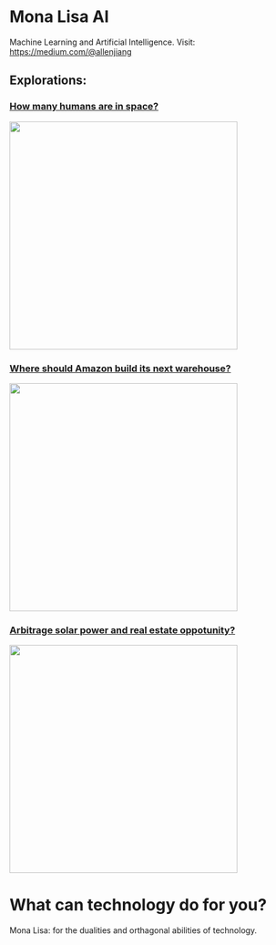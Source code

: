 # Mona Lisa AI
Machine Learning and Artificial Intelligence.
Visit: https://medium.com/@allenjiang

## Explorations:

### [How many humans are in space?](https://github.com/allenj813/Mona-Lisa-AI/blob/master/Humans%20in%20Space.ipynb)
<img src="https://raw.githubusercontent.com/allenj813/Mona-Lisa-AI/master/Images/iss-location.png" width="400" height="400">
<br>

### [Where should Amazon build its next warehouse?](https://github.com/allenj813/Mona-Lisa-AI/blob/master/The%20Next%20Amazon%20Warehouse.ipynb) 
<img src="https://raw.githubusercontent.com/allenj813/Mona-Lisa-AI/master/Images/amazon-brazil-locations.png" width="400">
<br>

### [Arbitrage solar power and real estate oppotunity?](https://github.com/allenj813/Mona-Lisa-AI/blob/master/Solar%20Power%20and%20Real%20Estate%20Opportunity.ipynb)
<img src="https://raw.githubusercontent.com/allenj813/Mona-Lisa-AI/master/Images/australia-solar.png" width="400">
<br>

# What can technology do for you?
Mona Lisa: for the dualities and orthagonal abilities of technology.
